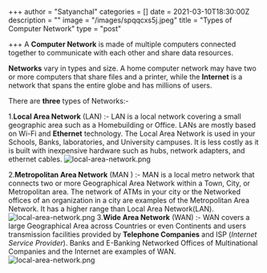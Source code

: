 +++
author = "Satyanchal"
categories = []
date = 2021-03-10T18:30:00Z
description = ""
image = "/images/spqqcxs5j.jpeg"
title = "Types of Computer Network"
type = "post"

+++
A **Computer Network** is made of multiple computers connected together to communicate with each other and share data resources.

**Networks** vary in types and size. A home computer network may have two or more computers that share files and a printer, while the **Internet** is a network that spans the entire globe and has millions of users.

There are **three** types of Networks:-

1.**Local Area Network** (LAN) :- LAN is a local network covering a small geographic area such as a Homebuilding or Office. LANs are mostly based on Wi-Fi and **Ethernet** technology.  The Local Area Network is used in your Schools, Banks, laboratories, and University campuses. It is less costly as it is built with inexpensive hardware such as hubs, network adapters, and ethernet cables.
    ![local-area-network.png](https://cdn.hashnode.com/res/hashnode/image/upload/v1610532971097/mi2vzRVLZ.png) 
 
2.**Metropolitan Area Network** (MAN ) :- MAN is a local metro network that connects two or more Geographical Area Network within a Town, City, or Metropolitan area. The network of ATMs in your city or the Networked offices of an organization in a city are examples of the Metropolitan Area Network. It has a higher range than Local Area Network(LAN). ![local-area-network.png](https://static.javatpoint.com/tutorial/computer-network/images/metropolitan-area-network.png)
3.**Wide Area Network** (WAN) :- WAN covers a large Geographical Area across Countries or even Continents and users transmission facilities provided by **Telephone Companies** and ISP (_Internet Service Provider_). Banks and E-Banking Networked Offices of Multinational Companies and the Internet are examples of WAN. ![local-area-network.png](https://static.javatpoint.com/tutorial/computer-network/images/wide-area-network.png)
